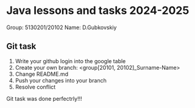 # Java lessons and tasks 2024-2025

Group: 5130201/20102
Name: D.Gubkovskiy

## Git task

1. Write your github login into the google table
2. Create your own branch: <group[20101, 20102]_Surname-Name>
3. Change README.md
4. Push your changes into your branch
5. Resolve conflict


Git task was done perfectrly!!!